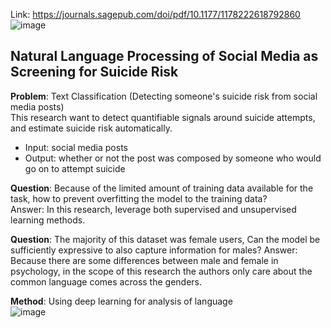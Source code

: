 Link: https://journals.sagepub.com/doi/pdf/10.1177/1178222618792860  
![image](https://user-images.githubusercontent.com/32384308/118426375-4a04bf80-b6f5-11eb-8c2c-799b23afcd3e.png)
  
## Natural Language Processing of Social Media as Screening for Suicide Risk  

**Problem**: Text Classification (Detecting someone's suicide risk from social media posts)  
This research want to detect quantifiable signals around suicide attempts, and estimate suicide risk automatically.  
- Input: social media posts  
- Output: whether or not the post was composed by someone who would go on to attempt suicide  
  
**Question**: Because of the limited amount of training data available for the task, how to prevent overfitting the model to the training data?  
Answer: In this research, leverage both supervised and unsupervised learning methods.  
  
**Question**: The majority of this dataset was female users, Can the model be sufficiently expressive to also capture information for males?
Answer: Because there are some differences between male and female in psychology, in the scope of this research the authors only care about the common language comes across the genders.  
  
**Method**: Using deep learning for analysis of language   
![image](https://user-images.githubusercontent.com/32384308/118490132-cf18c480-b747-11eb-8b22-db5ad742e445.png)





